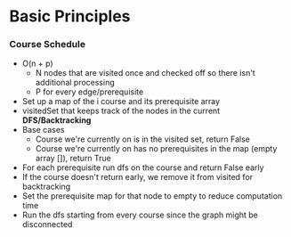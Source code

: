 # Basic Principles


### Course Schedule
- O(n + p)
  - N nodes that are visited once and checked off so there isn't additional processing
  - P for every edge/prerequisite
- Set up a map of the i course and its prerequisite array
- visitedSet that keeps track of the nodes in the current **DFS/Backtracking**
- Base cases
  - Course we're currently on is in the visited set, return False
  - Course we're currently on has no prerequisites in the map (empty array []), return True
- For each prerequisite run dfs on the course and return False early
- If the course doesn't return early, we remove it from visited for backtracking
- Set the prerequisite map for that node to empty to reduce computation time
- Run the dfs starting from every course since the graph might be disconnected